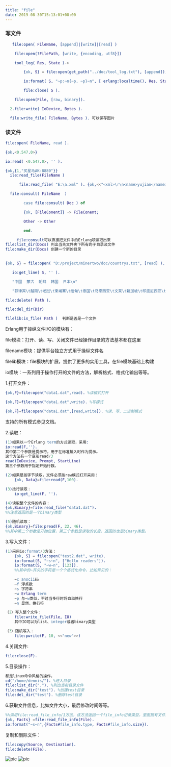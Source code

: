 ```yaml
---
title: "file"
date: 2019-08-30T15:13:01+08:00
---
```


### 写文件

```erlang
   file:open( FileName, [append]|[write]|[read] )  

    file:open(?FilePath, [write, {encoding, utf8}]) 

    tool_log( Res, State )-> 

        {ok, S} = file:open(get_path("../doc/tool_log.txt"), [append]), 

        io:format( S, "~p:~n{~p, ~p}~n", [ erlang:localtime(), Res, State ]), 

        file:close( S ). 

    file:open(File, [raw, binary]). 

  2.file:write( IoDevice, Bytes ). 

  file:write_file( FileName, Bytes ). 可以保存图片 
```
  
### 读文件

```erlang
file:open( FileName, read ). 

{ok,<0.547.0>} 

io:read( <0.547.0>, '' ). 

{ok,{1,"买星马AK-8880"}}
  ile:read_file(FileName )  

      file:read_file( "E:\a.xml" ). {ok,<<"<xml>\r\n<name>yujian</name>\r\n</xml>">>} 

  file:consult( FileName  )   

        case file:consult( Doc ) of 

        {ok, [FileConent]} -> FileConent; 

        Other -> Other 

        end. 

     file:consult可以直接把文件中的Erlang项读取出来 
file:list_dir(Docs) 列出当先文件夹下所有的子目录及文件
file:make_dir(Docs) 创建一个新的目录

 
{ok, S} = file:open( "D:/project/minertwo/doc/countrys.txt", [read] ). 

   io:get_line( S, '' ). 

   "中国  蒙古  朝鲜  韩国  日本\n" 

   "菲律宾\t越南\t老挝\t柬埔寨\t缅甸\t泰国\t马来西亚\t文莱\t新加坡\t印度尼西亚\t东帝汶\t\t\t\t\t\t\t\t\n" 

file:delete( Path ). 

file:del_dir(Dir) 

filelib:is_file( Path )  判断是否是一个文件 
```

Erlang用于操纵文件I/O的模块有：

file模块：打开、读、写、关闭文件已经操作目录的方法基本都在这里

filename模块：提供平台独立方式用于操纵文件名

filelib模块：file模块的扩展，提供了更多的实用工具，在file模块基础上构建

io模块：一系列用于操作打开的文件的方法，解析格式、格式化输出等等。

1.打开文件：

```erlang
{ok,F}=file:open("data1.dat",read). %读模式打开 

{ok,F}=file:open("data1.dat",write). %写模式 

{ok,F}=file:open("data1.dat",[read,write]). %读、写、二进制模式 
```

支持的所有模式参见文档。

2.读取：

```erlang
(1)如果以一个Erlang term的方式读取，采用: 
io:read(F,''). 
其中第二个参数是提示符，用于在标准输入时作为提示。 
这个方法有一个变形read/3 
read(IoDevice, Prompt, StartLine) 
第三个参数用于指定开始行数。 

(2)如果是按字节读取，文件必须按raw模式打开采用： 
    {ok, Data}=file:read(F,100). 

(3)按行读取： 
    io:get_line(F, ''). 

(4)读取整个文件的内容： 
{ok,Binary}=file:read_file("data1.dat"). 
%%注意返回的是一个binary类型 

(5)随机读取： 
{ok,Binary}=file:pread(F, 22, 46). 
%%其中第二个参数是开始位置，第三个参数是读取的长度，返回的也是binary类型。 
```

3.写入文件：

```erlang
(1)采用io:format/3方法： 
    {ok, S} = file:open("test2.dat", write). 
    io:format(S, "~s~n", ["Hello readers"]). 
    io:format(S, "~w~n", [123]). 
    %%其中的~开头的字符是一个个格式化命令，比如常见的： 

    ~c anscii码 
    ~f 浮点数 
    ~s 字符串 
    ~w Erlang term 
    ~p 与~w类似，不过当多行时将自动换行 
    ~n 显然，换行符 

（2）写入整个文件： 
    file:write_file(File, IO) 
    其中IO可以为list、integer或者binary类型 

（3）随机写入： 
    file:pwrite(F, 10, <<"new">>) 
```

4.关闭文件:

```erlang
file:close(F). 
```

5.目录操作：

```erlang
都是linux命令风格的操作， 
cd("/home/dennis/"). %进入目录 
file:list_dir("."). %列出当前目录文件 
file:make_dir("test"). %创建test目录 
file:del_dir("test"). %删除test目录 
```

6.获取文件信息，比如文件大小，最后修改时间等等。

```erlang
%%调用file:read_file_info/1方法，该方法返回一个file_info记录类型，里面拥有文件的具体信息，比如type、size等。 
{ok, Facts} =file:read_file_info(File). 
io:format("~s~n",{Facts#file_info.type, Facts#file_info.size}). 
```

复制和删除文件：

```erlang
file:copy(Source, Destination). 
file:delete(File).
```
  
![pic](/images/screenshot_1534643061547.png)
![pic](/images/screenshot_1534643068655.png)
